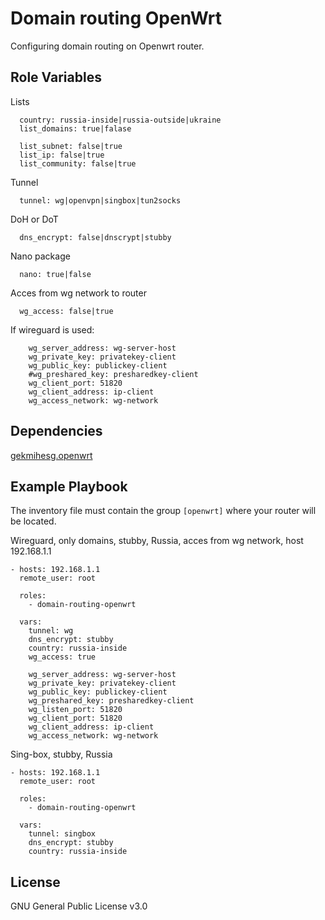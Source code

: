 Domain routing OpenWrt
=========

Configuring domain routing on Openwrt router.


Role Variables
--------------

Lists
```
  country: russia-inside|russia-outside|ukraine
  list_domains: true|falase

  list_subnet: false|true
  list_ip: false|true
  list_community: false|true
```

Tunnel
```
  tunnel: wg|openvpn|singbox|tun2socks
```

DoH or DoT
```
  dns_encrypt: false|dnscrypt|stubby
```

Nano package
```
  nano: true|false
```

Acces from wg network to router
```
  wg_access: false|true
```

If wireguard is used:
```
    wg_server_address: wg-server-host
    wg_private_key: privatekey-client
    wg_public_key: publickey-client
    #wg_preshared_key: presharedkey-client
    wg_client_port: 51820
    wg_client_address: ip-client
    wg_access_network: wg-network
```

Dependencies
------------

[gekmihesg.openwrt](https://github.com/gekmihesg/ansible-openwrt)


Example Playbook
----------------

The inventory file must contain the group `[openwrt]` where your router will be located.


Wireguard, only domains, stubby, Russia, acces from wg network, host 192.168.1.1
```
- hosts: 192.168.1.1
  remote_user: root

  roles:
    - domain-routing-openwrt

  vars:
    tunnel: wg
    dns_encrypt: stubby
    country: russia-inside
    wg_access: true

    wg_server_address: wg-server-host
    wg_private_key: privatekey-client
    wg_public_key: publickey-client
    wg_preshared_key: presharedkey-client
    wg_listen_port: 51820
    wg_client_port: 51820
    wg_client_address: ip-client
    wg_access_network: wg-network
```

Sing-box, stubby, Russia
```
- hosts: 192.168.1.1
  remote_user: root

  roles:
    - domain-routing-openwrt

  vars:
    tunnel: singbox
    dns_encrypt: stubby
    country: russia-inside
```

License
-------

GNU General Public License v3.0